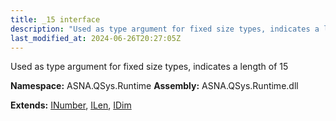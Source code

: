 ```yaml
---
title: _15 interface
description: "Used as type argument for fixed size types, indicates a length of 15  "
last_modified_at: 2024-06-26T20:27:05Z
---
```


Used as type argument for fixed size types, indicates a length of 15 

**Namespace:** ASNA.QSys.Runtime
**Assembly:** ASNA.QSys.Runtime.dll

**Extends:** [INumber](/reference/runtime/qsys-runtime/i-number.html), [ILen](/reference/runtime/qsys-runtime/i-len.html), [IDim](/reference/runtime/qsys-runtime/i-dim.html)
<br>
<br>
